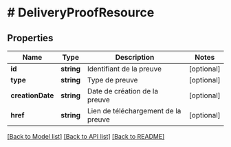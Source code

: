 # # DeliveryProofResource

## Properties

Name | Type | Description | Notes
------------ | ------------- | ------------- | -------------
**id** | **string** | Identifiant de la preuve | [optional]
**type** | **string** | Type de preuve | [optional]
**creationDate** | **string** | Date de création de la preuve | [optional]
**href** | **string** | Lien de téléchargement de la preuve | [optional]

[[Back to Model list]](../../README.md#models) [[Back to API list]](../../README.md#endpoints) [[Back to README]](../../README.md)
